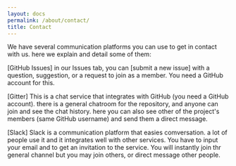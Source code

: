 ```yaml
---
layout: docs
permalink: /about/contact/
title: Contact
---
```


We have several communication platforms you can use to get in contact with us. here we explain and detail some of them:

[GitHub Issues]
in our Issues tab, you can [submit a new issue] with a question, suggestion, or a request to join as a member. You need a GitHub account for this.

[Gitter]
This is a chat service that integrates with GitHub (you need a GitHub account). there is a general chatroom for the repository, and anyone can join and see the chat history. here you can also see other of the project's members (same GitHub username) and send them a direct message. 

[Slack]
Slack is a communication platform that easies comversation. a lot of people use it and it integrates well with other services. You have to input your email and to get an invitation to the service. You will instantly join thr general channel but you may join others, or direct message other people.